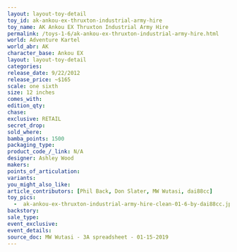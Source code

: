 ```yaml
---
layout: layout-toy-detail 
toy_id: ak-ankou-ex-thruxton-industrial-army-hire
toy_name: AK Ankou EX Thruxton Industrial Army Hire
permalink: /toys-1-6/ak-ankou-ex-thruxton-industrial-army-hire.html
world: Adventure Kartel
world_abr: AK
character_base: Ankou EX
layout: layout-toy-detail
categories: 
release_date: 9/22/2012
release_price: ~$165
scale: one sixth
size: 12 inches
comes_with: 
edition_qty: 
chase: 
exclusive: RETAIL
secret_drop: 
sold_where: 
bamba_points: 1500
packaging_type: 
product_code_/_link: N/A
designer: Ashley Wood
makers: 
points_of_articulation: 
variants: 
you_might_also_like: 
article_contributors: [Phil Back, Don Slater, MW Wutasi, dai88cc]
toy_pics: 
  -  ak-ankou-ex-thruxton-industrial-army-hire-clean-01-6-by-dai88cc.jpg
backstory: 
sale_type: 
event_exclusive: 
event_details: 
source_doc: MW Wutasi - 3A spreadsheet - 01-15-2019
---
```

